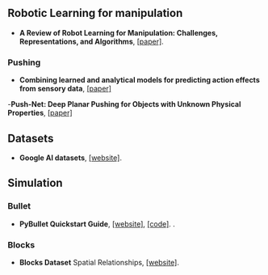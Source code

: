 ## Robotic Learning for manipulation

- **A Review of Robot Learning for Manipulation: Challenges, Representations, and Algorithms**, [[paper]](https://arxiv.org/pdf/1907.03146.pdf).

### Pushing

- **Combining learned and analytical models for predicting action effects from sensory data**, [[paper]](https://am.is.tuebingen.mpg.de/uploads_file/attachment/attachment/403/paper.pdf)

-**Push-Net: Deep Planar Pushing for Objects with Unknown Physical Properties**, [[paper]](https://pdfs.semanticscholar.org/2454/d9c823cf2fa0d8249ca967d0b3c8cb754802.pdf)

## Datasets

- **Google AI datasets**, [[website]](https://sites.google.com/site/brainrobotdata/home).

## Simulation

### Bullet

- **PyBullet Quickstart Guide**, [[website]](https://docs.google.com/document/d/10sXEhzFRSnvFcl3XxNGhnD4N2SedqwdAvK3dsihxVUA/edit#),  [[code]](https://github.com/bulletphysics/bullet3/releases).
.
### Blocks

- **Blocks Dataset** Spatial Relationships, [[website]](https://groundedlanguage.github.io/).
